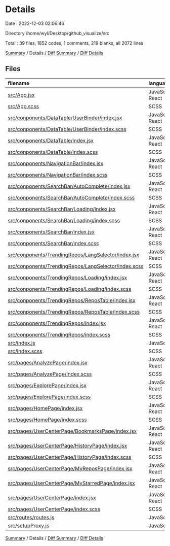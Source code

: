 # Details

Date : 2022-12-03 02:06:46

Directory /home/wyl/Desktop/github_visualize/src

Total : 39 files,  1852 codes, 1 comments, 219 blanks, all 2072 lines

[Summary](results.md) / Details / [Diff Summary](diff.md) / [Diff Details](diff-details.md)

## Files
| filename | language | code | comment | blank | total |
| :--- | :--- | ---: | ---: | ---: | ---: |
| [src/App.jsx](/src/App.jsx) | JavaScript React | 17 | 0 | 3 | 20 |
| [src/App.scss](/src/App.scss) | SCSS | 11 | 0 | 1 | 12 |
| [src/conponents/DataTable/UserBinder/index.jsx](/src/conponents/DataTable/UserBinder/index.jsx) | JavaScript React | 65 | 0 | 5 | 70 |
| [src/conponents/DataTable/UserBinder/index.scss](/src/conponents/DataTable/UserBinder/index.scss) | SCSS | 24 | 0 | 4 | 28 |
| [src/conponents/DataTable/index.jsx](/src/conponents/DataTable/index.jsx) | JavaScript React | 123 | 0 | 14 | 137 |
| [src/conponents/DataTable/index.scss](/src/conponents/DataTable/index.scss) | SCSS | 89 | 0 | 21 | 110 |
| [src/conponents/NavigationBar/index.jsx](/src/conponents/NavigationBar/index.jsx) | JavaScript React | 23 | 0 | 3 | 26 |
| [src/conponents/NavigationBar/index.scss](/src/conponents/NavigationBar/index.scss) | SCSS | 33 | 0 | 4 | 37 |
| [src/conponents/SearchBar/AutoComplete/index.jsx](/src/conponents/SearchBar/AutoComplete/index.jsx) | JavaScript React | 45 | 0 | 2 | 47 |
| [src/conponents/SearchBar/AutoComplete/index.scss](/src/conponents/SearchBar/AutoComplete/index.scss) | SCSS | 75 | 0 | 14 | 89 |
| [src/conponents/SearchBar/Loading/index.jsx](/src/conponents/SearchBar/Loading/index.jsx) | JavaScript React | 10 | 0 | 3 | 13 |
| [src/conponents/SearchBar/Loading/index.scss](/src/conponents/SearchBar/Loading/index.scss) | SCSS | 10 | 0 | 0 | 10 |
| [src/conponents/SearchBar/index.jsx](/src/conponents/SearchBar/index.jsx) | JavaScript React | 99 | 0 | 8 | 107 |
| [src/conponents/SearchBar/index.scss](/src/conponents/SearchBar/index.scss) | SCSS | 56 | 0 | 9 | 65 |
| [src/conponents/TrendingRepos/LangSelector/index.jsx](/src/conponents/TrendingRepos/LangSelector/index.jsx) | JavaScript React | 81 | 0 | 9 | 90 |
| [src/conponents/TrendingRepos/LangSelector/index.scss](/src/conponents/TrendingRepos/LangSelector/index.scss) | SCSS | 88 | 0 | 20 | 108 |
| [src/conponents/TrendingRepos/Loading/index.jsx](/src/conponents/TrendingRepos/Loading/index.jsx) | JavaScript React | 10 | 0 | 3 | 13 |
| [src/conponents/TrendingRepos/Loading/index.scss](/src/conponents/TrendingRepos/Loading/index.scss) | SCSS | 6 | 0 | 0 | 6 |
| [src/conponents/TrendingRepos/ReposTable/index.jsx](/src/conponents/TrendingRepos/ReposTable/index.jsx) | JavaScript React | 127 | 0 | 13 | 140 |
| [src/conponents/TrendingRepos/ReposTable/index.scss](/src/conponents/TrendingRepos/ReposTable/index.scss) | SCSS | 119 | 0 | 25 | 144 |
| [src/conponents/TrendingRepos/index.jsx](/src/conponents/TrendingRepos/index.jsx) | JavaScript React | 37 | 0 | 7 | 44 |
| [src/conponents/TrendingRepos/index.scss](/src/conponents/TrendingRepos/index.scss) | SCSS | 17 | 0 | 3 | 20 |
| [src/index.js](/src/index.js) | JavaScript | 19 | 0 | 3 | 22 |
| [src/index.scss](/src/index.scss) | SCSS | 36 | 0 | 9 | 45 |
| [src/pages/AnalyzePage/index.jsx](/src/pages/AnalyzePage/index.jsx) | JavaScript React | 375 | 1 | 1 | 377 |
| [src/pages/AnalyzePage/index.scss](/src/pages/AnalyzePage/index.scss) | SCSS | 54 | 0 | 12 | 66 |
| [src/pages/ExplorePage/index.jsx](/src/pages/ExplorePage/index.jsx) | JavaScript React | 10 | 0 | 2 | 12 |
| [src/pages/ExplorePage/index.scss](/src/pages/ExplorePage/index.scss) | SCSS | 4 | 0 | 0 | 4 |
| [src/pages/HomePage/index.jsx](/src/pages/HomePage/index.jsx) | JavaScript React | 12 | 0 | 2 | 14 |
| [src/pages/HomePage/index.scss](/src/pages/HomePage/index.scss) | SCSS | 3 | 0 | 0 | 3 |
| [src/pages/UserCenterPage/BookmarksPage/index.jsx](/src/pages/UserCenterPage/BookmarksPage/index.jsx) | JavaScript React | 13 | 0 | 3 | 16 |
| [src/pages/UserCenterPage/HistoryPage/index.jsx](/src/pages/UserCenterPage/HistoryPage/index.jsx) | JavaScript React | 11 | 0 | 2 | 13 |
| [src/pages/UserCenterPage/HistoryPage/index.scss](/src/pages/UserCenterPage/HistoryPage/index.scss) | SCSS | 8 | 0 | 1 | 9 |
| [src/pages/UserCenterPage/MyReposPage/index.jsx](/src/pages/UserCenterPage/MyReposPage/index.jsx) | JavaScript React | 13 | 0 | 2 | 15 |
| [src/pages/UserCenterPage/MyStarredPage/index.jsx](/src/pages/UserCenterPage/MyStarredPage/index.jsx) | JavaScript React | 13 | 0 | 2 | 15 |
| [src/pages/UserCenterPage/index.jsx](/src/pages/UserCenterPage/index.jsx) | JavaScript React | 18 | 0 | 2 | 20 |
| [src/pages/UserCenterPage/index.scss](/src/pages/UserCenterPage/index.scss) | SCSS | 33 | 0 | 4 | 37 |
| [src/routes/routes.js](/src/routes/routes.js) | JavaScript | 54 | 0 | 2 | 56 |
| [src/setupProxy.js](/src/setupProxy.js) | JavaScript | 11 | 0 | 1 | 12 |

[Summary](results.md) / Details / [Diff Summary](diff.md) / [Diff Details](diff-details.md)
